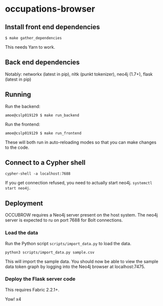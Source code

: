 # occupations-browser

## Install front end dependencies

    $ make gather_dependencies

This needs Yarn to work.

## Back end dependencies

Notably: networkx (latest in pip), nltk (punkt tokenizer), neo4j (1.7+), flask (latest in pip)

## Running

Run the backend:

    amoe@cslp019129 $ make run_backend

Run the frontend:

    amoe@cslp019129 $ make run_frontend

These will both run in auto-reloading modes so that you can make changes to the
code.

## Connect to a Cypher shell

    cypher-shell -a localhost:7688

If you get connection refused, you need to actually start neo4j.  `systemctl
start neo4j`.

## Deployment

OCCUBROW requires a Neo4j server present on the host system.
The neo4j server is expected to ru on port 7688 for Bolt connections.

### Load the data

Run the Python script `scripts/import_data.py` to load the data.

    python3 scripts/import_data.py sample.csv

This will import the sample data.  You should now be able to view the sample
data token graph by logging into the Neo4j browser at localhost:7475.

### Deploy the Flask server code

This requires Fabric 2.2.1+.

Yow! x4
